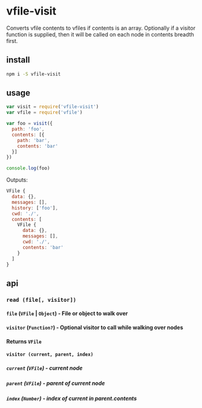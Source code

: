 # vfile-visit

Converts vfile contents to vfiles if contents is an array. Optionally if a visitor function is supplied, then it will be called on each node in contents breadth first.

## install

```sh
npm i -S vfile-visit
```

## usage

```js
var visit = require('vfile-visit')
var vfile = require('vfile')

var foo = visit({
  path: 'foo',
  contents: [{
    path: 'bar',
    contents: 'bar'
  }]
})

console.log(foo)
```

Outputs:

```js
VFile {
  data: {},
  messages: [],
  history: ['foo'],
  cwd: './',
  contents: [
    VFile {
      data: {},
      messages: [],
      cwd: './',
      contents: 'bar'
    }
  ]
}
```

## api

### `read (file[, visitor])`

#### `file` (`VFile` | `Object`) - File or object to walk over
#### `visitor` (`Function?`) - Optional visitor to call while walking over nodes
#### Returns `VFile`

#### `visitor (current, parent, index)`
##### `current` (`VFile`) - current node
##### `parent` (`VFile`) - parent of current node
##### `index` (`Number`) - index of current in parent.contents

